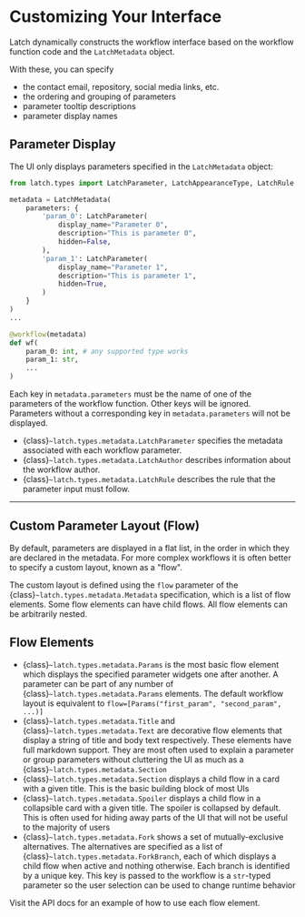 # Customizing Your Interface

Latch dynamically constructs the workflow interface based on the workflow function code and the `LatchMetadata` object.

With these, you can specify

- the contact email, repository, social media links, etc.
- the ordering and grouping of parameters
- parameter tooltip descriptions
- parameter display names

## Parameter Display

The UI only displays parameters specified in the `LatchMetadata` object:

```python
from latch.types import LatchParameter, LatchAppearanceType, LatchRule

metadata = LatchMetadata(
    parameters: {
        'param_0': LatchParameter(
            display_name="Parameter 0",
            description="This is parameter 0",
            hidden=False,
        ),
        'param_1': LatchParameter(
            display_name="Parameter 1",
            description="This is parameter 1",
            hidden=True,
        )
    }
)
...

@workflow(metadata)
def wf(
    param_0: int, # any supported type works
    param_1: str,
    ...
)
```

Each key in `metadata.parameters` must be the name of one of the parameters of the workflow function. Other keys will be ignored. Parameters without a corresponding key in `metadata.parameters` will not be displayed.

- {class}`~latch.types.metadata.LatchParameter` specifies the metadata associated with each workflow parameter.
- {class}`~latch.types.metadata.LatchAuthor` describes information about the workflow author.
- {class}`~latch.types.metadata.LatchRule` describes the rule that the parameter input must follow.

---

## Custom Parameter Layout (Flow)

By default, parameters are displayed in a flat list, in the order in which they are declared in the metadata. For more complex workflows it is often better to specify a custom layout, known as a "flow".

The custom layout is defined using the `flow` parameter of the {class}`~latch.types.metadata.Metadata` specification, which is a list of flow elements. Some flow elements can have child flows. All flow elements can be arbitrarily nested.

## Flow Elements

- {class}`~latch.types.metadata.Params` is the most basic flow element which displays the specified parameter widgets one after another. A parameter can be part of any number of {class}`~latch.types.metadata.Params` elements. The default workflow layout is equivalent to `flow=[Params("first_param", "second_param", ...)]`
- {class}`~latch.types.metadata.Title` and {class}`~latch.types.metadata.Text` are decorative flow elements that display a string of title and body text respectively. These elements have full markdown support. They are most often used to explain a parameter or group parameters without cluttering the UI as much as a {class}`~latch.types.metadata.Section`
- {class}`~latch.types.metadata.Section` displays a child flow in a card with a given title. This is the basic building block of most UIs
- {class}`~latch.types.metadata.Spoiler` displays a child flow in a collapsible card with a given title. The spoiler is collapsed by default. This is often used for hiding away parts of the UI that will not be useful to the majority of users
- {class}`~latch.types.metadata.Fork` shows a set of mutually-exclusive alternatives. The alternatives are specified as a list of {class}`~latch.types.metadata.ForkBranch`, each of which displays a child flow when active and nothing otherwise. Each branch is identified by a unique key. This key is passed to the workflow is a `str`-typed parameter so the user selection can be used to change runtime behavior

Visit the API docs for an example of how to use each flow element.
